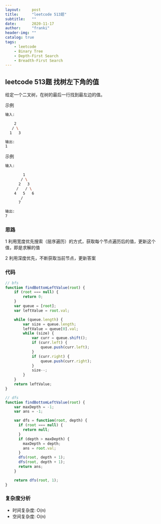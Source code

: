 ```yaml
---
layout:     post
title:      "leetcode 513题"
subtitle:   ""
date:       2020-11-17
author:     "franki"
header-img: ""
catalog: true
tags:
    - leetcode
    - Binary Tree
    - Depth-First Search
    - Breadth-First Search
---
```


## leetcode 513题 找树左下角的值

给定一个二叉树，在树的最后一行找到最左边的值。

示例

```bash
输入:

    2
   / \
  1   3

输出:
1
```

示例

```bash
输入:

        1
       / \
      2   3
     /   / \
    4   5   6
       /
      7

输出:
7
```

### 思路

1 利用宽度优先搜索（层序遍历）的方式，获取每个节点遍历后的值，更新这个值，即是求解的值

2 利用深度优先，不断获取当前节点，更新答案

### 代码

```js
// bfs
function findBottomLeftValue(root) {
    if (root === null) {
        return 0;
    }
    var queue = [root];
    var leftValue = root.val;

    while (queue.length) {
        var size = queue.length;
        leftValue = queue[0].val;
        while (size) {
            var curr = queue.shift();
            if (curr.left) {
                queue.push(curr.left);
            }
            if (curr.right) {
                queue.push(curr.right);
            }
            size--;
        }
    }
    return leftValue;
}

// dfs
function findBottomLeftValue(root) {
    var maxDepth = -1;
    var ans = -1;

    var dfs = function(root, depth) {
      if (root === null) {
        return null;
      }
      if (depth > maxDepth) {
        maxDepth = depth;
        ans = root.val;
      }
      dfs(root, depth + 1);
      dfs(root, depth + 1);
      return ans;
    }

    return dfs(root, 1);
}
```

### 复杂度分析

- 时间复杂度: O(n)
- 空间复杂度: O(n)
